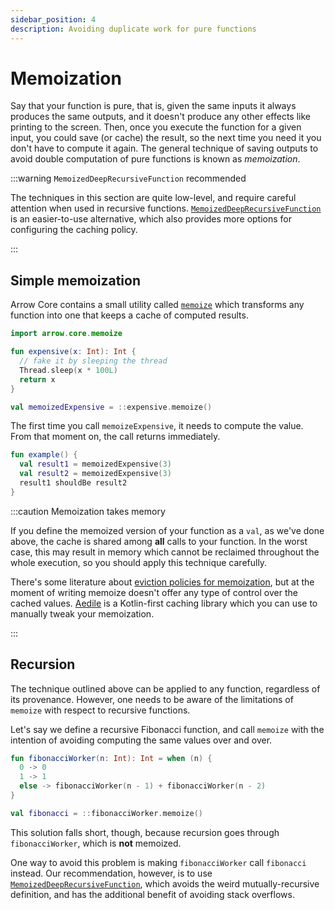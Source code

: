 ```yaml
---
sidebar_position: 4
description: Avoiding duplicate work for pure functions
---
```


# Memoization

Say that your function is pure, that is, given the same inputs it always
produces the same outputs, and it doesn't produce any other effects like printing
to the screen. Then, once you execute the function for a given input, you could
save (or cache) the result, so the next time you need it you don't have to compute it
again. The general technique of saving outputs to avoid double computation of
pure functions is known as _memoization_.

:::warning `MemoizedDeepRecursiveFunction` recommended

The techniques in this section are quite low-level, and require careful
attention when used in recursive functions. 
[`MemoizedDeepRecursiveFunction`](../recursive/#memoized-recursive-functions)
is an easier-to-use alternative, which also provides more options for
configuring the caching policy.

:::

## Simple memoization

<!--- TEST_NAME MemoizationTest -->

<!--- INCLUDE .*
import io.kotest.matchers.shouldBe
-->

Arrow Core contains a small utility called
[`memoize`](https://apidocs.arrow-kt.io/arrow-functions/arrow.core/memoize.html)
which transforms any function into one that keeps a cache of computed results.

```kotlin
import arrow.core.memoize

fun expensive(x: Int): Int {
  // fake it by sleeping the thread
  Thread.sleep(x * 100L)
  return x
}

val memoizedExpensive = ::expensive.memoize()
```

The first time you call `memoizeExpensive`, it needs to compute the value.
From that moment on, the call returns immediately.

```kotlin
fun example() {
  val result1 = memoizedExpensive(3)
  val result2 = memoizedExpensive(3)
  result1 shouldBe result2
}
```
<!--- KNIT example-memoize-01.kt -->
<!--- TEST assert -->

:::caution Memoization takes memory

If you define the memoized version of your function as a `val`, as we've done
above, the cache is shared among **all** calls to your function. In the worst
case, this may result in memory which cannot be reclaimed throughout the whole
execution, so you should apply this technique carefully.

There's some literature about [eviction policies for memoization](https://otee.dev/2021/08/18/cache-replacement-policy.html),
but at the moment of writing memoize doesn't offer any type of control over the
cached values. [Aedile](https://github.com/sksamuel/aedile) is a Kotlin-first
caching library which you can use to manually tweak your memoization.

:::

## Recursion

The technique outlined above can be applied to any function, regardless of its
provenance. However, one needs to be aware of the limitations of `memoize` with
respect to recursive functions.

Let's say we define a recursive Fibonacci function, and call `memoize` with the
intention of avoiding computing the same values over and over.

<!--- INCLUDE
import arrow.core.memoize
-->
```kotlin
fun fibonacciWorker(n: Int): Int = when (n) {
  0 -> 0
  1 -> 1
  else -> fibonacciWorker(n - 1) + fibonacciWorker(n - 2)
}

val fibonacci = ::fibonacciWorker.memoize()
```

<!--- INCLUDE
fun example() {
  fibonacci(6) shouldBe 8
}
-->
<!--- KNIT example-memoize-02.kt -->
<!--- TEST assert -->

This solution falls short, though, because recursion goes through
`fibonacciWorker`, which is **not** memoized.

One way to avoid this problem is making `fibonacciWorker` call `fibonacci`
instead. Our recommendation, however, is to use
[`MemoizedDeepRecursiveFunction`](../recursive/#memoized-recursive-functions),
which avoids the weird mutually-recursive definition, and has the additional
benefit of avoiding stack overflows.
